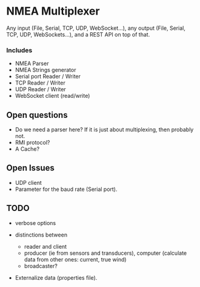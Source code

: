# NMEA Multiplexer
Any input (File, Serial, TCP, UDP, WebSocket...), any output (File, Serial, TCP, UDP, WebSockets...), and a REST API on top of that.

### Includes
- NMEA Parser
- NMEA Strings generator
- Serial port Reader / Writer
- TCP Reader / Writer
- UDP Reader / Writer
- WebSocket client (read/write)

## Open questions
- Do we need a parser here? If it is just about multiplexing, then probably not.
- RMI protocol?
- A Cache?

## Open Issues
- UDP client
- Parameter for the baud rate (Serial port).

## TODO
- verbose options
- distinctions  between 
  - reader and client
  - producer (ie from sensors and transducers), computer (calculate data from other ones: current, true wind)
  - broadcaster?

- Externalize data (properties file).
